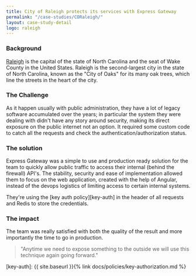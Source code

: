 ```yaml
---
title: City of Raleigh protects its services with Express Gateway
permalink: "/case-studies/CORaleigh/"
layout: case-study-detail
logo: raleigh
---
```


### Background

[Raleigh][raleigh] is the capital of the state of North Carolina and the seat of Wake County in the United States. Raleigh is the second-largest city in the state of North Carolina, known as the "City of Oaks" for its many oak trees, which line the streets in the heart of the city.

### The Challenge

As it happen usually with public administration, they have a lot of legacy software accumulated over the years; in particular the system they were dealing with didn't have any story around security, making its direct exposure on the public internet not an option. It required some custom code to catch all the requests and check the authentication/authorization status.

### The solution

Express Gateway was a simple to use and production ready solution for the team to quickly allow public traffic to access their internal (behind the firewall) API's. The stability, security and ease of implementation allowed them to focus on the web application, created with the help of Angular, instead of the devops logistics of limiting access to certain internal systems.

They're using the [key auth policy][key-auth] in the header of all requests and Redis to store the credentials.

### The impact

The team was really satisfied with both the quality of the result and more importantly the time to go in production.

> "Anytime we need to expose something to the outside we will use this technique again going forward."

[raleigh]: https://www.raleighnc.gov/
[key-auth]: {{ site.baseurl }}{% link docs/policies/key-authorization.md %}
